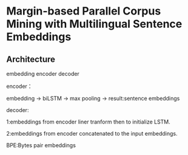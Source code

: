 # Margin-based Parallel Corpus Mining with Multilingual Sentence Embeddings

## Architecture

embedding  encoder  decoder

encoder：

embedding -> biLSTM -> max pooling -> result:sentence embeddings

decoder:

1:embeddings from encoder liner tranform then to initialize LSTM.

2:embeddings from encoder concatenated to the input embeddings.

BPE:Bytes pair embeddings
